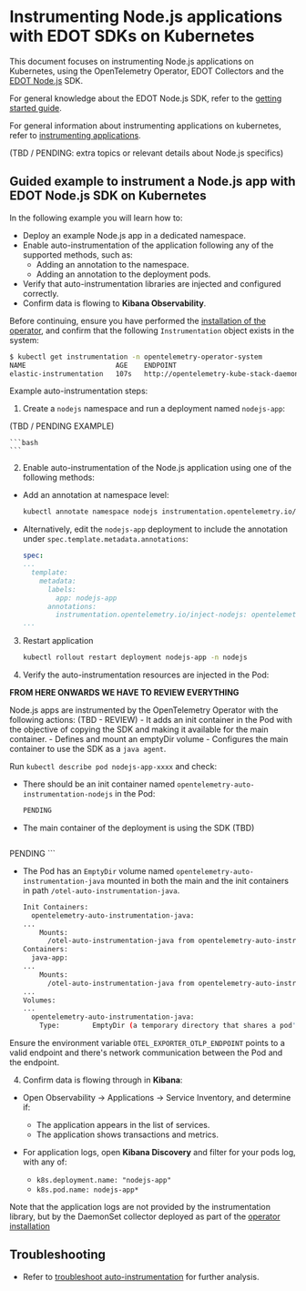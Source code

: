 # Instrumenting Node.js applications with EDOT SDKs on Kubernetes

This document focuses on instrumenting Node.js applications on Kubernetes, using the OpenTelemetry Operator, EDOT Collectors and the [EDOT Node.js](https://github.com/elastic/elastic-otel-node) SDK.

For general knowledge about the EDOT Node.js SDK, refer to the [getting started guide](https://github.com/elastic/elastic-otel-node/blob/main/docs/get-started.md).

For general information about instrumenting applications on kubernetes, refer to [instrumenting applications](./instrumenting-applications.md).

(TBD / PENDING: extra topics or relevant details about Node.js specifics)

## Guided example to instrument a Node.js app with EDOT Node.js SDK on Kubernetes

In the following example you will learn how to:

- Deploy an example Node.js app in a dedicated namespace.
- Enable auto-instrumentation of the application following any of the supported methods, such as:
  - Adding an annotation to the namespace.
  - Adding an annotation to the deployment pods.
- Verify that auto-instrumentation libraries are injected and configured correctly.
- Confirm data is flowing to **Kibana Observability**.

Before continuing, ensure you have performed the [installation of the operator](./README.md), and confirm that the following `Instrumentation` object exists in the system:

```bash
$ kubectl get instrumentation -n opentelemetry-operator-system
NAME                      AGE    ENDPOINT                                                                                                
elastic-instrumentation   107s   http://opentelemetry-kube-stack-daemon-collector.opentelemetry-operator-system.svc.cluster.local:4318
```

Example auto-instrumentation steps:

1. Create a `nodejs` namespace and run a deployment named `nodejs-app`:

(TBD / PENDING EXAMPLE)

    ```bash
    ```

2. Enable auto-instrumentation of the Node.js application using one of the following methods:

  - Add an annotation at namespace level:

    ```bash
    kubectl annotate namespace nodejs instrumentation.opentelemetry.io/inject-nodejs=opentelemetry-operator-system/elastic-instrumentation
    ```

  - Alternatively, edit the `nodejs-app` deployment to include the annotation under `spec.template.metadata.annotations`:

    ```yaml
    spec:
    ...
      template:
        metadata:
          labels:
            app: nodejs-app
          annotations:
            instrumentation.opentelemetry.io/inject-nodejs: opentelemetry-operator-system/elastic-instrumentation
    ...
    ```

3. Restart application

    ```bash
    kubectl rollout restart deployment nodejs-app -n nodejs
    ```

3. Verify the auto-instrumentation resources are injected in the Pod:

**FROM HERE ONWARDS WE HAVE TO REVIEW EVERYTHING**

  Node.js apps are instrumented by the OpenTelemetry Operator with the following actions:
  (TBD - REVIEW)
    - It adds an init container in the Pod with the objective of copying the SDK and making it available for the main container.
    - Defines and mount an emptyDir volume 
    - Configures the main container to use the SDK as a `java agent`.

  Run `kubectl describe pod nodejs-app-xxxx` and check:

  - There should be an init container named `opentelemetry-auto-instrumentation-nodejs` in the Pod:

    ```bash
    PENDING
    ```

  - The main container of the deployment is using the SDK (TBD)

    ```bash
PENDING
    ```

  - The Pod has an `EmptyDir` volume named `opentelemetry-auto-instrumentation-java` mounted in both the main and the init containers in path `/otel-auto-instrumentation-java`.

    ```bash
    Init Containers:
      opentelemetry-auto-instrumentation-java:
    ...
        Mounts:
          /otel-auto-instrumentation-java from opentelemetry-auto-instrumentation-java (rw)
    Containers:
      java-app:
    ...  
        Mounts:
          /otel-auto-instrumentation-java from opentelemetry-auto-instrumentation-java (rw)
    ...
    Volumes:
    ...
      opentelemetry-auto-instrumentation-java:
        Type:        EmptyDir (a temporary directory that shares a pod's lifetime)
    ```

  Ensure the environment variable `OTEL_EXPORTER_OTLP_ENDPOINT` points to a valid endpoint and there's network communication between the Pod and the endpoint.

4. Confirm data is flowing through in **Kibana**:

  - Open Observability -> Applications -> Service Inventory, and determine if:
    - The application appears in the list of services.
    - The application shows transactions and metrics.
  
  - For application logs, open **Kibana Discovery** and filter for your pods log, with any of:
    - `k8s.deployment.name: "nodejs-app"`
    - `k8s.pod.name: nodejs-app*`

  Note that the application logs are not provided by the instrumentation library, but by the DaemonSet collector deployed as part of the [operator installation](./README.md)

## Troubleshooting

- Refer to [troubleshoot auto-instrumentation](./troubleshoot-auto-instrumentation.md) for further analysis.
